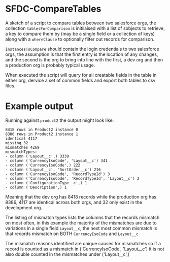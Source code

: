 # SFDC-CompareTables

A sketch of a script to compare tables between two salesforce orgs, the collection `tablesForComparison` is initilaised with a list of sobjects to retrieve, a key to compare them by (may be a single field or a collection of keys) along with a `whereClause` to optionally filter out records for comparison.

`instancesToCompare` should contain the login credentials to two salesforce orgs, the assumption is that the first entry is the location of any changes, and the second is the org to bring into line with the first, a dev org and then a production org is probably typical usage.

When executed the script will query for all creatable fields in the table in either org, dervice a set of common fields and export both tables to csv files.

# Example output 

Running against `product2` the output might look like:

```
8418 rows in Product2 instance 0
8386 rows in Product2 instance 1
identical 4117
missing 32
mismatches 4269
mismatchTypes:
- column ('Layout__c',) 3339
- column ('CurrencyIsoCode', 'Layout__c') 341
- column ('CurrencyIsoCode',) 222
- column ('Layout__c', 'SortOrder__c') 216
- column ('CurrencyIsoCode', 'RecordTypeId') 3
- column ('CurrencyIsoCode', 'RecordTypeId', 'Layout__c') 2
- column ('ConfigurationType__c',) 1
- column ('Description',) 1
```

Meaning that the dev org has 8418 records while the production org has 8386, 4117 are identical across both orgs, and 32 only exist in the development org.

The listing of mismatch types lists the columns that the records mismatch on most often, in this example the majority of the mismatches are due to variations in a single field `Layout__c`, the next most common mismatch is that records mismatch on BOTH `CurrencyIsoCode` and `Layout__c` 

The mismatch reasons identified are unique causes for mismatches so if a record is counted as a mismatch in ('CurrencyIsoCode', 'Layout__c') it is not also double counted in the mismatches under ('Layout__c',)
